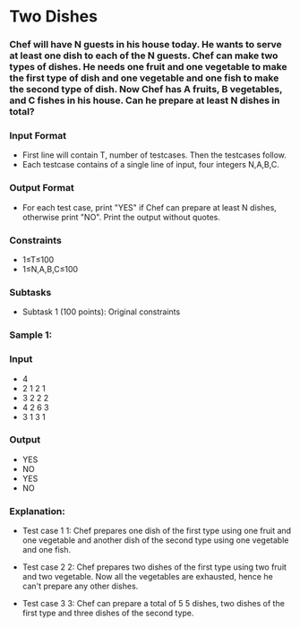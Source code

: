 # Two Dishes
### Chef will have N guests in his house today. He wants to serve at least one dish to each of the N guests. Chef can make two types of dishes. He needs one fruit and one vegetable to make the first type of dish and one vegetable and one fish to make the second type of dish. Now Chef has A fruits, B vegetables, and C fishes in his house. Can he prepare at least N dishes in total?

### Input Format
- First line will contain T, number of testcases. Then the testcases follow.
- Each testcase contains of a single line of input, four integers N,A,B,C.

### Output Format
- For each test case, print "YES" if Chef can prepare at least N dishes, otherwise print "NO". Print the output without quotes.

### Constraints
- 1≤T≤100
- 1≤N,A,B,C≤100

### Subtasks
- Subtask 1 (100 points): Original constraints

### Sample 1:
### Input
- 4
- 2 1 2 1
- 3 2 2 2
- 4 2 6 3
- 3 1 3 1
### Output
- YES
- NO
- YES
- NO

### Explanation:
- Test case 
1
1: Chef prepares one dish of the first type using one fruit and one vegetable and another dish of the second type using one vegetable and one fish.

- Test case 
2
2: Chef prepares two dishes of the first type using two fruit and two vegetable. Now all the vegetables are exhausted, hence he can't prepare any other dishes.

- Test case 
3
3: Chef can prepare a total of 
5
5 dishes, two dishes of the first type and three dishes of the second type.
